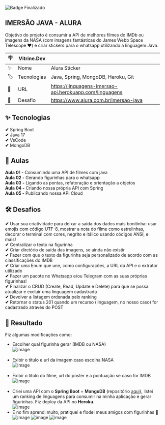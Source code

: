 ![Badge Finalizado](http://img.shields.io/static/v1?label=STATUS&message=%20FINALIZADO&color=GREEN&style=for-the-badge)
## IMERSÃO JAVA - ALURA
Objetivo do projeto é consumir a API de melhores filmes do IMDb ou imagens da NASA (com imagens fantásticas do James Webb Space Telescope ❤) e criar stickers para o whatsapp utilizando a linguagem Java. 

|🪧| Vitrine.Dev||
|-|-|-|
|✨| Nome|	Alura Sticker|
|🏷️| Tecnologias|	Java, Spring, MongoDB, Heroku, Git|
|🚀| URL|	https://linguagens-imersao-api.herokuapp.com/linguagens|
|🤿| Desafio|	https://www.alura.com.br/imersao-java|

## ✨ Tecnologias 
**✔** Spring Boot <br>
**✔** Java 17 <br>
**✔** VsCode <br>
**✔** MongoDB <br>

## 🚀 Aulas

**Aula 01 -** Consumindo uma API de filmes com java <br>
**Aula 02 -** Gerando figurinhas para o whatsapp <br>
**Aula 03 -** Ligando as pontas, refatoração e orientação a objetos <br>
**Aula 04 -** Criando nossa própria API com Spring <br>
**Aula 05 -** Publicando nossa API Cloud

## 🛠️ Desafios

**✔** Usar sua criatividade para deixar a saída dos dados mais bonitinha: usar emojis com código UTF-8, mostrar a nota do filme como estrelinhas, decorar o terminal com cores, negrito e itálico usando códigos ANSI, e mais! <br>
**✔** Centralizar o texto na figurinha <br>
**✔** Criar diretório de saída das imagens, se ainda não existir <br>
**✔** Fazer com que o texto da figurinha seja personalizado de acordo com as classificações do IMDB <br>
**✔** Criar uma Enum que une, como configurações, a URL da API e o extrator utilizado <br>
**✔** Fazer um pacote no Whatsapp e/ou Telegram com as suas próprias figurinhas! <br>
**✔** Finalizar o CRUD (Create, Read, Update e Delete) para que se possa atualizar e excluir uma linguagem cadastrada <br>
**✔** Devolver a listagem ordenada pelo ranking <br>
**✔** Retornar o status 201 quando um recurso (linguagem, no nosso caso) for cadastrado através do POST <br>

## 🎉 Resultado

Fiz algumas modificações como:
- Escolher qual figurinha gerar (IMDB ou NASA)<br>
![image](https://user-images.githubusercontent.com/56274379/180113308-dad5b17d-3d97-49d8-8c21-3c3e50ec8cf4.png)<br><br>
- Exibir o título e url da imagem caso escolha NASA <br>
![image](https://user-images.githubusercontent.com/56274379/180113491-5554965d-f223-4209-9b36-cec1324d5101.png)<br><br>
- Exibir o título do filme, url do poster e a pontuação se caso for IMDB <br>
![image](https://user-images.githubusercontent.com/56274379/180113569-564e99dd-739b-4b9c-b223-1150bc17c116.png)<br><br>
- Criei uma API com o **Spring Boot** + **MongoDB** (repositório [aqui](https://github.com/KrisEgidio/alura.imersao.java.api)), listei um ranking de linguagens para consumir na minha aplicação e gerar figurinhas. Fiz deploy da API no **Heroku**. <br>
![image](https://user-images.githubusercontent.com/56274379/180609965-bfd5c3f4-b334-4827-abff-802bf26f4a39.png)
- E no fim aprendi muito, pratiquei e flodei meus amigos com figurinhas 💖 <br>
![image](https://user-images.githubusercontent.com/56274379/180115384-d611a711-1d92-4a86-88df-b52d8518f692.png) ![image](https://user-images.githubusercontent.com/56274379/180610015-6e6ba87c-9c70-45de-adec-c7df2b9aedf0.png) ![image](https://user-images.githubusercontent.com/56274379/180610033-9ec024ef-0e7e-4528-8493-3f10eccabd24.png)



